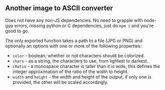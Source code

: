 ## Another image to ASCII converter

Does not have any non-JS dependencies. No need to grapple with node-gyp errors,
missing python or C dependencies, just do `npm i` and you're good to go.

The only exported function takes a path to a file (JPG or PNG) and optionally an
options with one or more of the following properties:

- `color` - boolean; whether or not characters should be colorized.
- `chars` - as a string, the characters to use, from lightest to darkest.
- `cRatio` - a monospace character is taller than it is wide, this defines the integer approximation of the ratio of the width to height.
- `width` and `height` - the width and height of the output, if only one is provided, the other will be scaled accordingly.
